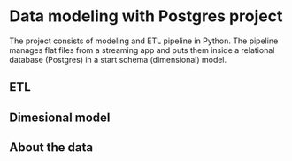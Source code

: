 # Data modeling with Postgres project

The project consists of modeling and ETL pipeline in Python. The pipeline manages flat files from a streaming app and puts them inside a relational database (Postgres) in a start schema (dimensional) model.

## ETL

## Dimesional model

## About the data
